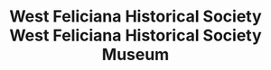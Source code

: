 ---
layout: repo
title: "West Feliciana Historical Society West Feliciana Historical Society Museum"
id: 25568
permalink: repos/25568/
---